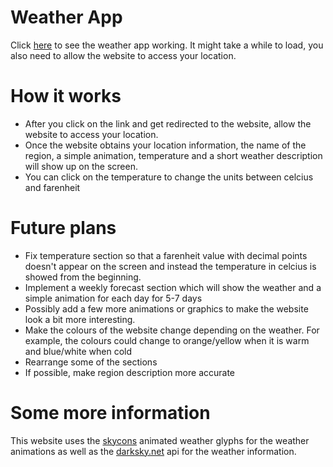 # Weather App
Click [here](https://arturmk98.github.io/WeatherApp/) to see the weather app working. It might take a while to load, you also need to allow the website to access your location.

# How it works
- After you click on the link and get redirected to the website, allow the website to access your location.
- Once the website obtains your location information, the name of the region, a simple animation, temperature and a short weather description will show up on the screen.
- You can click on the temperature to change the units between celcius and farenheit

# Future plans
- Fix temperature section so that a farenheit value with decimal points doesn't appear on the screen and instead the temperature in celcius is showed from the beginning.
- Implement a weekly forecast section which will show the weather and a simple animation for each day for 5-7 days
- Possibly add a few more animations or graphics to make the website look a bit more interesting.
- Make the colours of the website change depending on the weather. For example, the colours could change to orange/yellow when it is warm and blue/white when cold
- Rearrange some of the sections
- If possible, make region description more accurate

# Some more information
This website uses the [skycons](https://darkskyapp.github.io/skycons/) animated weather glyphs for the weather animations as well as the [darksky.net](https://darksky.net/dev) api for the weather information.

